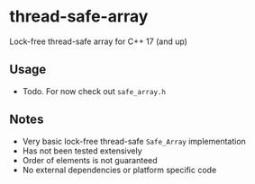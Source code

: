 # thread-safe-array
Lock-free thread-safe array for C++ 17 (and up)

## Usage
- Todo. For now check out `safe_array.h`

## Notes
- Very basic lock-free thread-safe `Safe_Array` implementation
- Has not been tested extensively
- Order of elements is not guaranteed
- No external dependencies or platform specific code
